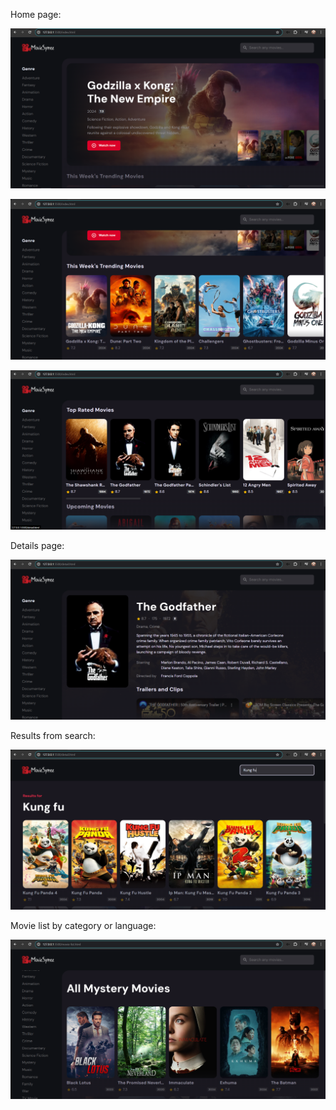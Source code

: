 Home page:

![alt text](<./images/Screenshot (152).png>)

![alt text](<./images/Screenshot (153).png>)

![alt text](<./images/Screenshot (154).png>)


Details page:

![alt text](<./images/Screenshot (155).png>)


Results from search:

![alt text](<./images/Screenshot (156).png>)


Movie list by category or language:

![alt text](<./images/Screenshot (157).png>)